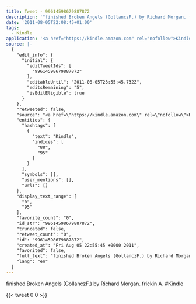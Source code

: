 ```yaml
---
title: Tweet - 99614598679887872
description: '"finished Broken Angels (GollanczF.) by Richard Morgan. frickin A.  #Kindle"'
date: '2011-08-05T22:08:45+01:00'
tags:
  - Kindle
application: '<a href="https://kindle.amazon.com" rel="nofollow">Kindle</a>'
source: |-
  {
    "edit_info": {
      "initial": {
        "editTweetIds": [
          "99614598679887872"
        ],
        "editableUntil": "2011-08-05T23:55:45.732Z",
        "editsRemaining": "5",
        "isEditEligible": true
      }
    },
    "retweeted": false,
    "source": "<a href=\"https://kindle.amazon.com\" rel=\"nofollow\">Kindle</a>",
    "entities": {
      "hashtags": [
        {
          "text": "Kindle",
          "indices": [
            "88",
            "95"
          ]
        }
      ],
      "symbols": [],
      "user_mentions": [],
      "urls": []
    },
    "display_text_range": [
      "0",
      "95"
    ],
    "favorite_count": "0",
    "id_str": "99614598679887872",
    "truncated": false,
    "retweet_count": "0",
    "id": "99614598679887872",
    "created_at": "Fri Aug 05 22:55:45 +0000 2011",
    "favorited": false,
    "full_text": "finished Broken Angels (GollanczF.) by Richard Morgan. frickin A. http://amzn.to/gpVnX7 #Kindle",
    "lang": "en"
  }
---
```

finished Broken Angels (GollanczF.) by Richard Morgan. frickin A.  #Kindle
    
{{< tweet 0 0 >}}
    
